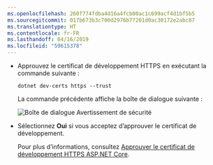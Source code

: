 ```yaml
---
ms.openlocfilehash: 260f774fdba4d16a4fcb00ac1c699acf4d1bf5b5
ms.sourcegitcommit: 017b673b3c700d2976b77201d0ac30172e2abc87
ms.translationtype: HT
ms.contentlocale: fr-FR
ms.lasthandoff: 04/16/2019
ms.locfileid: "59615378"
---
```

* Approuvez le certificat de développement HTTPS en exécutant la commande suivante :

  ```console
  dotnet dev-certs https --trust
  ```

  La commande précédente affiche la boîte de dialogue suivante :

  ![Boîte de dialogue Avertissement de sécurité](~/getting-started/_static/cert.png)

* Sélectionnez **Oui** si vous acceptez d’approuver le certificat de développement.

  Pour plus d’informations, consultez [Approuver le certificat de développement HTTPS ASP.NET Core](xref:security/enforcing-ssl#trust-the-aspnet-core-https-development-certificate-on-windows-and-macos).
  
